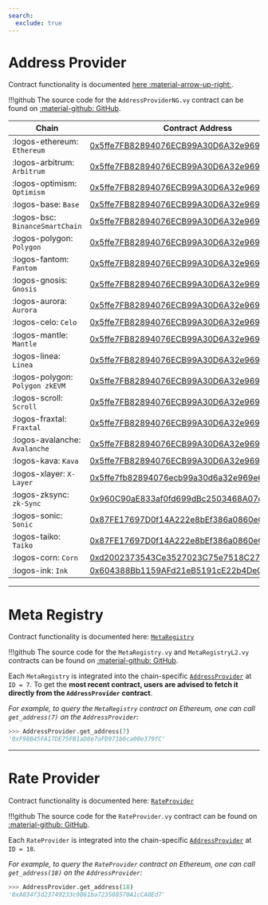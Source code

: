 ```yaml
---
search:
  exclude: true
---
```


<h1></h1>


# **Address Provider**

Contract functionality is documented [here :material-arrow-up-right:](../integration/address-provider.md).

!!!github
    The source code for the `AddressProviderNG.vy` contract can be found on [:material-github: GitHub](https://github.com/curvefi/metaregistry/blob/main/contracts/AddressProviderNG.vy).


| Chain                           | Contract Address |
| ------------------------------- | ---------------- |
| :logos-ethereum: `Ethereum`     | [0x5ffe7FB82894076ECB99A30D6A32e969e6e35E98](https://etherscan.io/address/0x5ffe7FB82894076ECB99A30D6A32e969e6e35E98) |
| :logos-arbitrum: `Arbitrum`     | [0x5ffe7FB82894076ECB99A30D6A32e969e6e35E98](https://arbiscan.io/address/0x5ffe7FB82894076ECB99A30D6A32e969e6e35E98) |
| :logos-optimism: `Optimism`     | [0x5ffe7FB82894076ECB99A30D6A32e969e6e35E98](https://optimistic.etherscan.io/address/0x5ffe7FB82894076ECB99A30D6A32e969e6e35E98) |
| :logos-base: `Base`             | [0x5ffe7FB82894076ECB99A30D6A32e969e6e35E98](https://basescan.org/address/0x5ffe7FB82894076ECB99A30D6A32e969e6e35E98) |
| :logos-bsc: `BinanceSmartChain` | [0x5ffe7FB82894076ECB99A30D6A32e969e6e35E98](https://bscscan.com/address/0x5ffe7FB82894076ECB99A30D6A32e969e6e35E98) |
| :logos-polygon: `Polygon`       | [0x5ffe7FB82894076ECB99A30D6A32e969e6e35E98](https://polygonscan.com/address/0x5ffe7FB82894076ECB99A30D6A32e969e6e35E98) |
| :logos-fantom: `Fantom`         | [0x5ffe7FB82894076ECB99A30D6A32e969e6e35E98](https://explorer.fantom.network/address/0x5ffe7FB82894076ECB99A30D6A32e969e6e35E98) |
| :logos-gnosis: `Gnosis`         | [0x5ffe7FB82894076ECB99A30D6A32e969e6e35E98](https://gnosisscan.io/address/0x5ffe7fb82894076ecb99a30d6a32e969e6e35e98) |
| :logos-aurora: `Aurora`         | [0x5ffe7FB82894076ECB99A30D6A32e969e6e35E98](https://explorer.aurora.dev/address/0x5ffe7FB82894076ECB99A30D6A32e969e6e35E98) |
| :logos-celo: `Celo`             | [0x5ffe7FB82894076ECB99A30D6A32e969e6e35E98](https://celoscan.io/address/0x5ffe7FB82894076ECB99A30D6A32e969e6e35E98) |
| :logos-mantle: `Mantle`         | [0x5ffe7FB82894076ECB99A30D6A32e969e6e35E98](https://explorer.mantle.xyz/address/0x5ffe7FB82894076ECB99A30D6A32e969e6e35E98) |
| :logos-linea: `Linea`           | [0x5ffe7FB82894076ECB99A30D6A32e969e6e35E98](https://lineascan.build/address/0x5ffe7FB82894076ECB99A30D6A32e969e6e35E98) |
| :logos-polygon: `Polygon zkEVM` | [0x5ffe7FB82894076ECB99A30D6A32e969e6e35E98](https://zkevm.polygonscan.com/address/0x5ffe7FB82894076ECB99A30D6A32e969e6e35E98) |
| :logos-scroll: `Scroll`         | [0x5ffe7FB82894076ECB99A30D6A32e969e6e35E98](https://scrollscan.com/address/0x5ffe7FB82894076ECB99A30D6A32e969e6e35E98) |
| :logos-fraxtal: `Fraxtal`       | [0x5ffe7FB82894076ECB99A30D6A32e969e6e35E98](https://fraxscan.com/address/0x5ffe7FB82894076ECB99A30D6A32e969e6e35E98) |
| :logos-avalanche: `Avalanche`   | [0x5ffe7FB82894076ECB99A30D6A32e969e6e35E98](https://snowscan.xyz/address/0x5ffe7FB82894076ECB99A30D6A32e969e6e35E98) |
| :logos-kava: `Kava`             | [0x5ffe7FB82894076ECB99A30D6A32e969e6e35E98](https://kavascan.io/search?q=0x5ffe7FB82894076ECB99A30D6A32e969e6e35E98) |
| :logos-xlayer: `X-Layer`        | [0x5ffe7fb82894076ecb99a30d6a32e969e6e35e98](https://www.okx.com/web3/explorer/xlayer/address/0x5ffe7fb82894076ecb99a30d6a32e969e6e35e98) |
| :logos-zksync: `zk-Sync`        | [0x960C90aE833af0fd699dBc2503468A07cC28FA4F](https://era.zksync.network/address/0x960C90aE833af0fd699dBc2503468A07cC28FA4F) |
| :logos-sonic: `Sonic` | [0x87FE17697D0f14A222e8bEf386a0860eCffDD617](https://sonicscan.org/address/0x87FE17697D0f14A222e8bEf386a0860eCffDD617) |
| :logos-taiko: `Taiko` | [0x87FE17697D0f14A222e8bEf386a0860eCffDD617](https://taikoscan.io/address/0x87FE17697D0f14A222e8bEf386a0860eCffDD617) |
| :logos-corn: `Corn` | [0xd2002373543Ce3527023C75e7518C274A51ce712](https://cornscan.io/address/0xd2002373543Ce3527023C75e7518C274A51ce712) |
| :logos-ink: `Ink` | [0x604388Bb1159AFd21eB5191cE22b4DeCdEE2Ae22](https://explorer.inkonchain.com/address/0x604388Bb1159AFd21eB5191cE22b4DeCdEE2Ae22) |


---


# **Meta Registry**

Contract functionality is documented here: [`MetaRegistry`](../registry/overview.md)

!!!github
    The source code for the `MetaRegistry.vy` and `MetaRegistryL2.vy` contracts can be found on [:material-github: GitHub](https://github.com/curvefi/metaregistry/tree/main/contracts).

Each `MetaRegistry` is integrated into the chain-specific [`AddressProvider`](#address-provider) at `ID = 7`. To get the **most recent contract, users are advised to fetch it directly from the `AddressProvider` contract**. 

*For example, to query the `MetaRegistry` contract on Ethereum, one can call `get_address(7)` on the `AddressProvider`:*

```py
>>> AddressProvider.get_address(7)
'0xF98B45FA17DE75FB1aD0e7aFD971b0ca00e379fC'
```


---


# **Rate Provider**

Contract functionality is documented here: [`RateProvider`](../integration/rate-provider.md)

!!!github
    The source code for the `RateProvider.vy` contract can be found on [:material-github: GitHub](https://github.com/curvefi/metaregistry/blob/main/contracts/RateProvider.vy).  

Each `RateProvider` is integrated into the chain-specific [`AddressProvider`](#address-provider) at `ID = 18`.  

*For example, to query the `RateProvider` contract on Ethereum, one can call `get_address(18)` on the `AddressProvider`:*

```py
>>> AddressProvider.get_address(18)
'0xA834f3d23749233c9B61ba723588570A1cCA0Ed7'
```